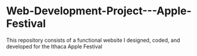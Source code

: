 # Web-Development-Project---Apple-Festival
This repository consists of a functional website I designed, coded, and developed for the Ithaca Apple Festival
